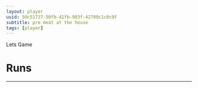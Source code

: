 ```yaml
---
layout: player
uuid: 50c51727-50fb-41fb-983f-42780c1c0c9f
subtitle: pre meat at the house
tags: [player]
---
```


Lets Game

# Runs
---
